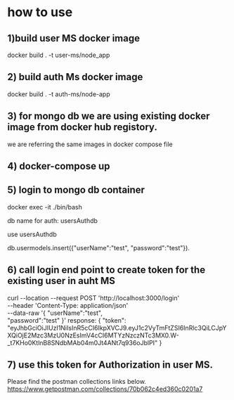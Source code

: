 # how to use


## 1)build user MS docker image

docker build . -t user-ms/node_app


## 2) build auth Ms docker image 

docker build . -t auth-ms/node-app


## 3) for mongo db we are using existing docker image from docker hub registory.
we are referring the same images in docker compose file 

## 4) docker-compose up


## 5) login to mongo db container 

docker exec -it <container-name> ./bin/bash
    
db name for auth: usersAuthdb
    
use usersAuthdb
    
db.usermodels.insert({"userName":"test", "password":"test"}).
    

## 6) call login end point to create token for the existing user in auht MS
curl --location --request POST 'http://localhost:3000/login' \
--header 'Content-Type: application/json' \
--data-raw '{
    "userName":"test",    
    "password":"test"
}'
response: 
{
    "token": "eyJhbGciOiJIUzI1NiIsInR5cCI6IkpXVCJ9.eyJ1c2VyTmFtZSI6InRlc3QiLCJpYXQiOjE2Mzc3MzU0NzEsImV4cCI6MTYzNzczNTc3MX0.W-_t7KHo0KtlnB8SNdbMAb04m0Jt4ANt7q936oJblPI"
}

## 7) use this token for Authorization in user MS. 

Please find the postman collections links below.
https://www.getpostman.com/collections/70b062c4ed360c0201a7




